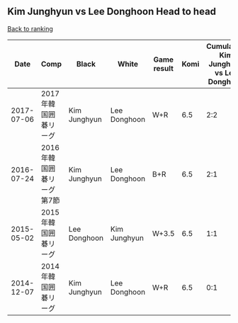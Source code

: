 ## Kim Junghyun vs Lee Donghoon Head to head

[Back to ranking](../../index.md)




| **Date** | **Comp** | **Black** | **White** | **Game result** | **Komi** | **Cumulative Kim Junghyun vs Lee Donghoon** | **Kim Junghyun streak** | **Lee Donghoon streak** | 
| --- | --- | --- | --- | --- | --- | --- | --- | --- |
| 2017-07-06 | 2017年韓国囲碁リーグ | Kim Junghyun | Lee Donghoon | W+R | 6.5 | 2:2 | 0 | 1 | 
| 2016-07-24 | 2016年韓国囲碁リーグ第7節 | Kim Junghyun | Lee Donghoon | B+R | 6.5 | 2:1 | 2 | 0 | 
| 2015-05-02 | 2015年韓国囲碁リーグ | Lee Donghoon | Kim Junghyun | W+3.5 | 6.5 | 1:1 | 1 | 0 | 
| 2014-12-07 | 2014年韓国囲碁リーグ | Kim Junghyun | Lee Donghoon | W+R | 6.5 | 0:1 | 0 | 1 |





